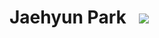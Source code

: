# Jaehyun Park &nbsp; <a href="https://hits.seeyoufarm.com"><img src="https://hits.seeyoufarm.com/api/count/incr/badge.svg?url=https%3A%2F%2Fgithub.com%2Fjaehyunup&count_bg=%23ED6DA3&title_bg=%2386757E&icon=github.svg&icon_color=%23E1DEDE&title=hits&edge_flat=false"/></a>
 
